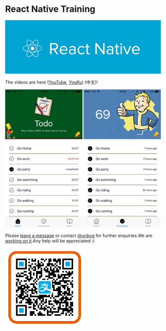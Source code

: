 # React Native Training

![](QQ20160705-3.png)

The videos are here ([YouTube](https://www.youtube.com/playlist?list=PLC_rYRxEnwQGLQqrHR0aho33U6DCeJamC), [YouKu](http://www.youku.com/playlist_show/id_27615900.html)) (中文)! 

![](QQ20160727-3.png)


Please [leave a message](https://www.gitbook.com/book/unbug/react-native-training/discussions) or contact [@unbug](https://github.com/unbug) for further enquiries.We are [working on it](https://www.gitbook.com/book/unbug/react-native-training/details).Any help will be appreciated :)

![](zhifubao.png)

